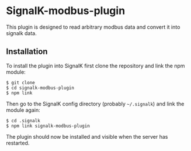 # SignalK-modbus-plugin

This plugin is designed to read arbitrary modbus data and convert it into signalk data.

## Installation

To install the plugin into SignalK first clone the repository and link the npm module:

```
$ git clone
$ cd signalk-modbus-plugin
$ npm link
```

Then go to the SignalK config directory (probably `~/.signalk`)  and link the module again:

```
$ cd .signalk 
$ npm link signalk-modbus-plugin
```

The plugin should now be installed and visible when the server has restarted.
